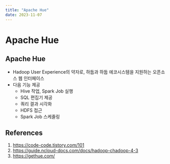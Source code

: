 ```yaml
---
title: "Apache Hue"
date: 2023-11-07
---
```


# Apache Hue

## Apache Hue

- Hadoop User Experience의 약자로, 하둡과 하둡 에코시스템을 지원하는 오픈소스 웹 인터페이스
- 다음 기능 제공
  - Hive 작업, Spark Job 실행
  - SQL 편집기 제공
  - 쿼리 결과 시각화
  - HDFS 접근
  - Spark Job 스케줄링

## References

1. https://code-code.tistory.com/101
2. https://guide.ncloud-docs.com/docs/hadoop-chadoop-4-3
3. https://gethue.com/
